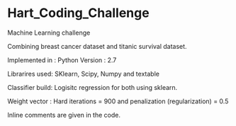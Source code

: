 # Hart_Coding_Challenge
Machine Learning challenge

Combining breast cancer dataset and titanic survival dataset.

Implemented in : Python
Version : 2.7

Librarires used: SKlearn, Scipy, Numpy and textable

Classifier build: Logisitc regression for both using sklearn.

Weight vector : Hard iterations = 900  and penalization (regularization) = 0.5

Inline comments are given in the code.

